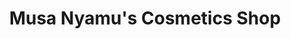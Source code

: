 ---
title: "Musa Nyamu's Cosmetics Shop"
url: /kailahun/musa-nyamus-cosmetics-shop/
shop: beauty
---